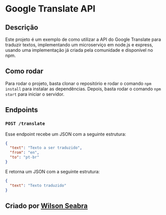 # Google Translate API

## Descrição

Este projeto é um exemplo de como utilizar a API do Google Translate para traduzir textos, implementando um microserviço em node.js e express, usando uma implementação já criada pela comunidade e disponível no npm.

## Como rodar

Para rodar o projeto, basta clonar o repositório e rodar o comando `npm install` para instalar as dependências. Depois, basta rodar o comando `npm start` para iniciar o servidor.

## Endpoints

### `POST /translate`

Esse endpoint recebe um JSON com a seguinte estrutura:

```json
{
  "text": "Texto a ser traduzido",
  "from": "en",
  "to": "pt-br"
}
```

E retorna um JSON com a seguinte estrutura:

```json
{
  "text": "Texto traduzido"
}
```

## Criado por [Wilson Seabra](https://taprapeixe.com.br)